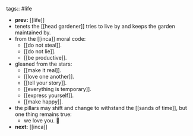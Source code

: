 tags:: #life

- **prev:** [[life]]
- tenets the [[head gardener]] tries to live by and keeps the garden maintained by.
- from the [[inca]] moral code:
	- [[do not steal]].
	- [[do not lie]].
	- [[be productive]].
- gleaned from the stars:
	- [[make it real]].
	- [[love one another]].
	- [[tell your story]].
	- [[everything is temporary]].
	- [[express yourself]].
	- [[make happy]].
- the pillars may shift and change to withstand the [[sands of time]], but one thing remains true:
	- we love you. 💚
- **next:** [[inca]]
